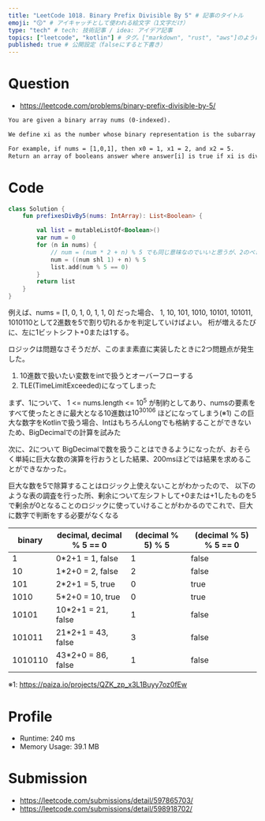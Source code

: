 ```yaml
---
title: "LeetCode 1018. Binary Prefix Divisible By 5" # 記事のタイトル
emoji: "😗" # アイキャッチとして使われる絵文字（1文字だけ）
type: "tech" # tech: 技術記事 / idea: アイデア記事
topics: ["leetcode", "kotlin"] # タグ。["markdown", "rust", "aws"]のように指定する
published: true # 公開設定（falseにすると下書き）
---
```


# Question

- https://leetcode.com/problems/binary-prefix-divisible-by-5/

~~~txt
You are given a binary array nums (0-indexed).

We define xi as the number whose binary representation is the subarray nums[0..i] (from most-significant-bit to least-significant-bit).

For example, if nums = [1,0,1], then x0 = 1, x1 = 2, and x2 = 5.
Return an array of booleans answer where answer[i] is true if xi is divisible by 5.
~~~


# Code

~~~kotlin
class Solution {
    fun prefixesDivBy5(nums: IntArray): List<Boolean> {

        val list = mutableListOf<Boolean>()
        var num = 0
        for (n in nums) {
            // num = (num * 2 + n) % 5 でも同じ意味なのでいいと思うが、2のべき乗の乗除算は、、シフト演算のほうが速い...?
            num = ((num shl 1) + n) % 5
            list.add(num % 5 == 0)
        }
        return list
    }
}
~~~


例えば、nums = [1, 0, 1, 0, 1, 1, 0] だった場合、
1, 10, 101, 1010, 10101, 101011, 1010110として2進数を5で割り切れるかを判定していけばよい。
桁が増えるたびに、左に1ビットシフト+0または1する。

ロジックは問題なさそうだが、このまま素直に実装したときに2つ問題点が発生した。

1. 10進数で扱いたい変数をintで扱うとオーバーフローする
2. TLE(TimeLimitExceeded)になってしまった

まず、1について、
1 <= nums.length <= $10^{5}$ が制約としてあり、numsの要素をすべて使ったときに最大となる10進数は$10^{30106}$ ほどになってしまう(※1) 
この巨大な数字をKotlinで扱う場合、IntはもちろんLongでも格納することができないため、BigDecimalでの計算を試みた 

次に、2について
BigDecimalで数を扱うことはできるようになったが、おそらく単純に巨大な数の演算を行おうとした結果、200msほどでは結果を求めることができなかった。

巨大な数を5で除算することはロジック上使えないことがわかったので、
以下のような表の調査を行った所、剰余について左シフトして+0または+1したものを5で剰余が0となることのロジックに使っていけることがわかるのでこれで、巨大に数字で判断をする必要がなくなる

| binary | decimal, decimal % 5 == 0 | (decimal % 5) % 5 | (decimal % 5) % 5 == 0 |
| --- | --- | --- | --- |
| 1 | 0*2+1 = 1, false | 1 | false |
| 10 | 1*2+0 = 2, false  | 2 | false |
| 101 | 2*2+1 = 5, true | 0 | true |
| 1010 | 5*2+0 = 10, true | 0 | true |
| 10101 | 10*2+1 = 21, false | 1 | false |
| 101011 | 21*2+1 = 43, false | 3 | false |
| 1010110 | 43*2+0 = 86, false | 1 | false |


※1: https://paiza.io/projects/QZK_zp_x3L1Buyy7oz0fEw

# Profile

- Runtime: 240 ms
- Memory Usage: 39.1 MB

# Submission

- https://leetcode.com/submissions/detail/597865703/
- https://leetcode.com/submissions/detail/598918702/